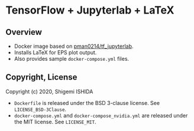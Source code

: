 # TensorFlow + Jupyterlab + LaTeX

## Overview

* Docker image based on [pman0214/tf_jupyterlab](https://hub.docker.com/r/pman0214/tf_jupyterlab).
* Installs LaTeX for EPS plot output.
* Also provides sample `docker-compose.yml` files.

## Copyright, License

Copyright (c) 2020, Shigemi ISHIDA

* `Dockerfile` is released under the BSD 3-clause license.
  See `LICENSE_BSD-3Clause`.
* `docker-compose.yml` and `docker-compose_nvidia.yml` are released
  under the MIT license.
  See `LICENSE_MIT`.
